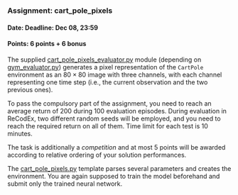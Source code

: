 ### Assignment: cart_pole_pixels
#### Date: Deadline: Dec 08, 23:59
#### Points: 6 points + 6 bonus

The supplied [cart_pole_pixels_evaluator.py](https://github.com/ufal/npfl122/tree/master/labs/07/cart_pole_pixels_evaluator.py)
module (depending on [gym_evaluator.py](https://github.com/ufal/npfl122/tree/master/labs/02/gym_evaluator.py))
generates a pixel representation of the `CartPole` environment
as an $80×80$ image with three channels, with each channel representing one time step
(i.e., the current observation and the two previous ones).

To pass the compulsory part of the assignment, you need to reach an average
return of 200 during 100 evaluation episodes. During evaluation in ReCodEx, two
different random seeds will be employed, and you need to reach the required
return on all of them. Time limit for each test is 10 minutes.

The task is additionally a _competition_ and at most 5 points will be awarded
according to relative ordering of your solution performances.

The [cart_pole_pixels.py](https://github.com/ufal/npfl122/tree/master/labs/07/cart_pole_pixels.py)
template parses several parameters and creates the environment.
You are again supposed to train the model beforehand and submit
only the trained neural network.
